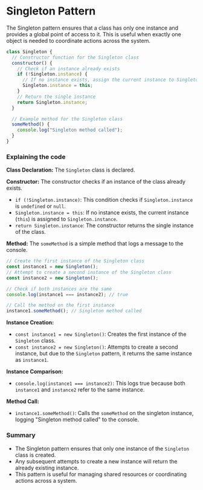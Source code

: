 # Singleton Pattern

The Singleton pattern ensures that a class has only one instance and provides a global point of access to it. This is useful when exactly one object is needed to coordinate actions across the system.

```js
class Singleton {
  // Constructor function for the Singleton class
  constructor() {
    // Check if an instance already exists
    if (!Singleton.instance) {
      // If no instance exists, assign the current instance to Singleton.instance
      Singleton.instance = this;
    }
    // Return the single instance
    return Singleton.instance;
  }

  // Example method for the Singleton class
  someMethod() {
    console.log("Singleton method called");
  }
}
```

### Explaining the code

**Class Declaration:** The `Singleton` class is declared.

**Constructor:** The constructor checks if an instance of the class already exists.

- `if (!Singleton.instance)`: This condition checks if `Singleton.instance` is `undefined` or `null`.
- `Singleton.instance = this`: If no instance exists, the current instance (`this`) is assigned to `Singleton.instance`.
- `return Singleton.instance`: The constructor returns the single instance of the class.

**Method:** The `someMethod` is a simple method that logs a message to the console.

```js
// Create the first instance of the Singleton class
const instance1 = new Singleton();
// Attempt to create a second instance of the Singleton class
const instance2 = new Singleton();

// Check if both instances are the same
console.log(instance1 === instance2); // true

// Call the method on the first instance
instance1.someMethod(); // Singleton method called
```

**Instance Creation:**

- `const instance1 = new Singleton()`: Creates the first instance of the `Singleton` class.
- `const instance2 = new Singleton()`: Attempts to create a second instance, but due to the `Singleton` pattern, it returns the same instance as `instance1`.

**Instance Comparison:**

- `console.log(instance1 === instance2)`: This logs true because both `instance1` and `instance2` refer to the same instance.

**Method Call:**

- `instance1.someMethod()`: Calls the `someMethod` on the singleton instance, logging "Singleton method called" to the console.

### Summary

- The Singleton pattern ensures that only one instance of the `Singleton` class is created.
- Any subsequent attempts to create a new instance will return the already existing instance.
- This pattern is useful for managing shared resources or coordinating actions across a system.
